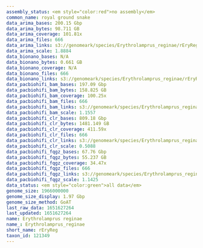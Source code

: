 ```yaml
---
assembly_status: <em style="color:red">no assembly</em>
common_name: royal ground snake
data_arima_bases: 200.15 Gbp
data_arima_bytes: 98.711 GB
data_arima_coverage: 101.81x
data_arima_files: 666
data_arima_links: s3://genomeark/species/Erythrolamprus_reginae/rEryReg1/genomic_data/arima/<br>
data_arima_scale: 1.8884
data_bionano_bases: N/A
data_bionano_bytes: 0.661 GB
data_bionano_coverage: N/A
data_bionano_files: 666
data_bionano_links: s3://genomeark/species/Erythrolamprus_reginae/rEryReg1/genomic_data/bionano/<br>
data_pacbiohifi_bam_bases: 197.09 Gbp
data_pacbiohifi_bam_bytes: 158.825 GB
data_pacbiohifi_bam_coverage: 100.25x
data_pacbiohifi_bam_files: 666
data_pacbiohifi_bam_links: s3://genomeark/species/Erythrolamprus_reginae/rEryReg1/genomic_data/pacbio_hifi/<br>
data_pacbiohifi_bam_scale: 1.1557
data_pacbiohifi_clr_bases: 809.18 Gbp
data_pacbiohifi_clr_bytes: 1481.149 GB
data_pacbiohifi_clr_coverage: 411.59x
data_pacbiohifi_clr_files: 666
data_pacbiohifi_clr_links: s3://genomeark/species/Erythrolamprus_reginae/rEryReg1/genomic_data/pacbio_hifi/<br>
data_pacbiohifi_clr_scale: 0.5088
data_pacbiohifi_fqgz_bases: 67.76 Gbp
data_pacbiohifi_fqgz_bytes: 55.237 GB
data_pacbiohifi_fqgz_coverage: 34.47x
data_pacbiohifi_fqgz_files: 666
data_pacbiohifi_fqgz_links: s3://genomeark/species/Erythrolamprus_reginae/rEryReg1/genomic_data/pacbio_hifi/<br>
data_pacbiohifi_fqgz_scale: 1.1425
data_status: <em style="color:green">all data</em>
genome_size: 1966000000
genome_size_display: 1.97 Gbp
genome_size_method: GoAT
last_raw_data: 1651627264
last_updated: 1651627264
name: Erythrolamprus reginae
name_: Erythrolamprus_reginae
short_name: rEryReg
taxon_id: 121349
---
```

